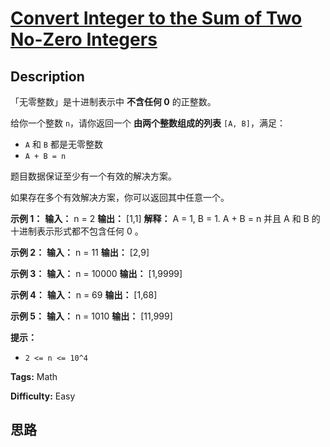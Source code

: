 # [Convert Integer to the Sum of Two No-Zero Integers][title]

## Description

「无零整数」是十进制表示中 **不含任何 0**  的正整数。

给你一个整数 `n`，请你返回一个 **由两个整数组成的列表** `[A, B]`，满足：

  * `A` 和 `B` 都是无零整数
  * `A + B = n`

题目数据保证至少有一个有效的解决方案。

如果存在多个有效解决方案，你可以返回其中任意一个。



**示例 1：**
            **输入：** n = 2    **输出：** [1,1]    **解释：** A = 1, B = 1. A + B = n 并且 A 和 B 的十进制表示形式都不包含任何 0 。    

**示例 2：**
            **输入：** n = 11    **输出：** [2,9]    

**示例 3：**
            **输入：** n = 10000    **输出：** [1,9999]    

**示例 4：**
            **输入：** n = 69    **输出：** [1,68]    

**示例 5：**
            **输入：** n = 1010    **输出：** [11,999]    



**提示：**

  * `2 <= n <= 10^4`


**Tags:** Math

**Difficulty:** Easy

## 思路

[title]: https://leetcode-cn.com/problems/convert-integer-to-the-sum-of-two-no-zero-integers
